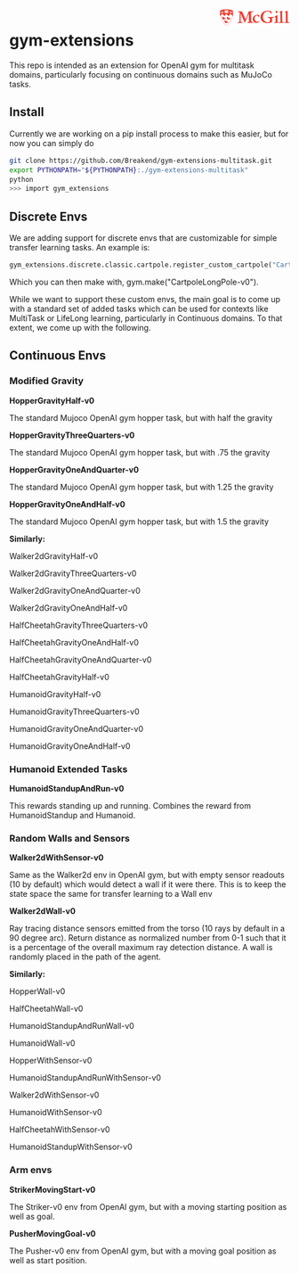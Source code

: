 <img src="assets/Mcgill.png" width=25% align="right" />


# gym-extensions
This repo is intended as an extension for OpenAI gym for multitask domains, particularly focusing on continuous domains such as MuJoCo tasks.


## Install

Currently we are working on a pip install process to make this easier, but for now you can simply do

```bash
git clone https://github.com/Breakend/gym-extensions-multitask.git
export PYTHONPATH="${PYTHONPATH}:./gym-extensions-multitask"
python
>>> import gym_extensions
```

## Discrete Envs

We are adding support for discrete envs that are customizable for simple transfer learning tasks. An example is:

```python
gym_extensions.discrete.classic.cartpole.register_custom_cartpole("CartpoleLongPole-v0", gravity=9.8, masscart=1.0, masspole=0.1, pole_length=1.0, force_mag=10.0)
```

Which you can then make with, gym.make("CartpoleLongPole-v0").

While we want to support these custom envs, the main goal is to come up with a standard set of added tasks which can be used for contexts like MultiTask or LifeLong learning, particularly in Continuous domains. To that extent, we come up with the following.

## Continuous Envs

### Modified Gravity

**HopperGravityHalf-v0**

The standard Mujoco OpenAI gym hopper task, but with half the gravity

**HopperGravityThreeQuarters-v0**

The standard Mujoco OpenAI gym hopper task, but with .75 the gravity

**HopperGravityOneAndQuarter-v0**

The standard Mujoco OpenAI gym hopper task, but with 1.25 the gravity

**HopperGravityOneAndHalf-v0**

The standard Mujoco OpenAI gym hopper task, but with 1.5 the gravity


**Similarly:**

Walker2dGravityHalf-v0

Walker2dGravityThreeQuarters-v0

Walker2dGravityOneAndQuarter-v0

Walker2dGravityOneAndHalf-v0

HalfCheetahGravityThreeQuarters-v0

HalfCheetahGravityOneAndHalf-v0

HalfCheetahGravityOneAndQuarter-v0

HalfCheetahGravityHalf-v0

HumanoidGravityHalf-v0

HumanoidGravityThreeQuarters-v0

HumanoidGravityOneAndQuarter-v0

HumanoidGravityOneAndHalf-v0

### Humanoid Extended Tasks


**HumanoidStandupAndRun-v0**

This rewards standing up and running. Combines the reward from HumanoidStandup and Humanoid.

### Random Walls and Sensors

**Walker2dWithSensor-v0**

Same as the Walker2d env in OpenAI gym, but with empty sensor readouts (10 by default) which would detect a wall if it were there. This is to keep the state space the same for transfer learning to a Wall env

**Walker2dWall-v0**

Ray tracing distance sensors emitted from the torso (10 rays by default in a 90 degree arc). Return distance as normalized number from 0-1 such that it is a percentage of the overall maximum ray detection distance. A wall is randomly placed in the path of the agent.

**Similarly:**

HopperWall-v0

HalfCheetahWall-v0

HumanoidStandupAndRunWall-v0

HumanoidWall-v0

HopperWithSensor-v0

HumanoidStandupAndRunWithSensor-v0

Walker2dWithSensor-v0

HumanoidWithSensor-v0

HalfCheetahWithSensor-v0

HumanoidStandupWithSensor-v0

### Arm envs

**StrikerMovingStart-v0**

The Striker-v0 env from OpenAI gym, but with a moving starting position as well as goal.

**PusherMovingGoal-v0**

The Pusher-v0 env from OpenAI gym, but with a moving goal position as well as start position.
